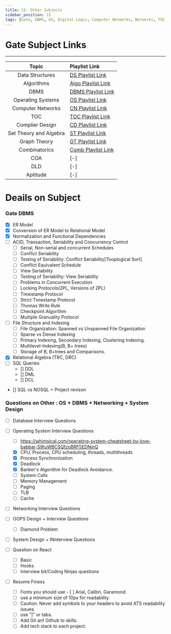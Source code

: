 ```yaml
---
title: 15. Other Subjects
sidebar_position: 15
tags: [Gate, DBMS, OS, Digital Logic, Computer Networks, Networks, TOC, Compiler, DSAlgo]
---
```


# Gate Subject Links
---

| Topic  | Playlist Link |
| :-----: | :--------------------- | 
| Data Structures             | [DS Playlist Link](https://youtube.com/playlist?list=PLXILvWEqvR6UhFZ03z3T1PgPiBvD9AGsB) | 
| Algorithms                  | [Algo Playlist Link](https://www.youtube.com/playlist?list=PLG9aCp4uE-s0Wx6ULfjttryYPgvfXhetP) | 
| DBMS                        | [DBMS Playlist Link](https://youtube.com/playlist?list=PLir19lgiavA2_4NJQxwFfEczVrC2yV4xC) |
| Operating Systems           | [OS Playlist Link](https://www.youtube.com/playlist?list=PLG9aCp4uE-s17rFjWM8KchGlffXgOzzVP) |
| Computer Networks           | [CN Playlist Link](https://www.youtube.com/playlist?list=PLir19lgiavA26fn-H2Doxq3KLuszTCGgE) |
| TOC                         | [TOC Playlist Link](https://www.youtube.com/playlist?list=PLG9aCp4uE-s1P6Z73Gbbh-kdDWwq5Bg7f) |
| Complier Design             | [CD Playlist Link](https://www.youtube.com/playlist?list=PLG9aCp4uE-s1NGf_6tQbDBsjLRjquKBE1) |
| Set Theory and Algebra      | [ST Playlist Link](https://www.youtube.com/playlist?list=PLEbnTDJUr_Ifg1ysuBhagRJ_Uky0VPP3X) |
| Graph Theory                | [GT Playlist Link](https://www.youtube.com/playlist?list=PLEbnTDJUr_IeX-ThnV_QNlc69YC9-uMDK) |
| Combinatorics               | [Comb Playlist Link](https://www.youtube.com/playlist?list=PLG9aCp4uE-s1piob_VKgFznKDOIOIf64F) |
| COA                         | [-] |
| DLD                         | [-]|
| Aptitude                    | [-]|

# Deails on Subject

### Gate DBMS
  - [x] ER Model
  - [x] Conversion of ER Model to Relational Model 
  - [x]	Normalization and Functional Dependencies
  - [ ] ACID, Transaction, Seriability and Concurrency Control
    - [ ] Serial, Non-serial and concurrent Schedules
    - [ ] Conflict Seriability
    - [ ] Testing of Seriability: Conflict Seriability[Tooplogical Sort]
    - [ ] Conflict Equivalent Schedule
    - [ ] View Seriability
    - [ ] Testing of Seriability: View Seriability
    - [ ] Problems in Concurrent Execution
    - [ ] Locking Protocols(2PL, Versions of 2PL)
    - [ ] Timestamp Protocol
    - [ ] Strict Timestamp Protocol
    - [ ] Thomas Write Rule
    - [ ] Checkpoint Algorithm
    - [ ] Multiple Granuality Protocol
  - [ ] File Structure and Indexing
    - [ ] File Organization: Spanned vs Unspanned File Organization
    - [ ] Sparse vs Dense Indexing
    - [ ] Primary Indexing, Secondary Indexing, Clustering Indexing.
    - [ ] Multilevel-Indexing(B, B+ trees)
    - [ ] Storage of B, B+trees and Comparisons.
  - [x] Relational Algebra (TRC, DRC)
  - [ ] SQL Queries
    - [] DDL
    - [] DML
    - [] DCL
  - [] SQL vs NOSQL + Project revison

### Questions on Other : OS + DBMS + Networking + System Design

- [ ] Database Interview Questions

- [ ] Operating System Interview Questions
  - [ ]	https://whimsical.com/operating-system-cheatsheet-by-love-babbar-S9tuWBCSQfzoBRF5EDNinQ				
  - [x]	CPU, Process, CPU scheduling, threads, multithreads																		
  - [x] Process Synchronization												
  - [x] Deadlock												
  - [x] Banker's Algorithm for Deadlock Avoidance.												
  - [ ] System Calls	
  - [ ] Memory Management																			
  - [ ] Paging										
  - [ ] TLB										
  - [ ] Cache

- [ ] Networking Interview Questions

- [ ] OOPS Design + Interview Questions
  - [ ] Diamond Problem

- [ ] System Design + INnterview Questions

- [ ] Question on React
  - [ ] Basic
  - [ ] Hooks
  - [ ] Interview bit/Coding Ninjas questions

- [ ] Resume Finess
  - [ ] Fonts you should use - [ ] Arial, Calibri, Garamond.
  - [ ] use a minimum size of 10px for readability.
  - [ ] Caution: Never add symbols to your headers to avoid ATS readability issues.
  - [ ] use "|" or tabs.
  - [ ] Add Git anf Github to skills.
  - [ ] Add tech stack to each project. 
